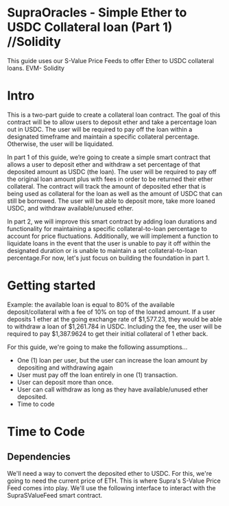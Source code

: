 # SupraOracles - Simple Ether to USDC Collateral loan (Part 1) //Solidity

This guide uses our S-Value Price Feeds to offer Ether to USDC collateral loans. EVM- Solidity

# Intro

This is a two-part guide to create a collateral loan contract. The goal of this contract will be to allow users to deposit ether and take a percentage loan out in USDC. The user will be required to pay off the loan within a designated timeframe and maintain a specific collateral percentage. Otherwise, the user will be liquidated. 

In part 1 of this guide, we’re going to create a simple smart contract that allows a user to deposit ether and withdraw a set percentage of that deposited amount as USDC (the loan). The user will be required to pay off the original loan amount plus with fees in order to be returned their ether collateral. The contract will track the amount of deposited ether that is being used as collateral for the loan as well as the amount of USDC that can still be borrowed. The user will be able to deposit more, take more loaned USDC, and withdraw available/unused ether.

In part 2, we will improve this smart contract by adding loan durations and functionality for maintaining a specific collateral-to-loan percentage to account for price fluctuations. Additionally, we will implement a function to liquidate loans in the event that the user is unable to pay it off within the designated duration or is unable to maintain a set collateral-to-loan percentage.For now, let's just focus on building the foundation in part 1.

# Getting started

Example: the available loan is equal to 80% of the available deposit/collateral with a fee of 10% on top of the loaned amount. If a user deposits 1 ether at the going exchange rate of $1,577.23, they would be able to withdraw a loan of $1,261.784 in USDC. Including the fee, the user will be required to pay $1,387.9624 to get their initial collateral of 1 ether back.

For this guide, we're going to make the following assumptions...

* One (1) loan per user, but the user can increase the loan amount by depositing and withdrawing again
* User must pay off the loan entirely in one (1) transaction.
* User can deposit more than once.
* User can call withdraw as long as they have available/unused ether deposited.
* Time to code

# Time to Code

## Dependencies

We'll need a way to convert the deposited ether to USDC. For this, we're going to need the current price of ETH. This is where Supra's S-Value Price Feed comes into play. We'll use the following interface to interact with the SupraSValueFeed smart contract. 

